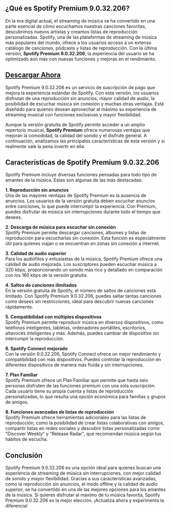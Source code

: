 ## **¿Qué es Spotify Premium 9.0.32.206?**

En la era digital actual, el streaming de música se ha convertido en una parte esencial de cómo escuchamos nuestras canciones favoritas, descubrimos nuevos artistas y creamos listas de reproducción personalizadas. Spotify, una de las plataformas de streaming de música más populares del mundo, ofrece a los usuarios acceso a un extenso catálogo de canciones, pódcasts y listas de reproducción. Con la última versión, **Spotify Premium 9.0.32.206**, la experiencia del usuario se ha optimizado aún más con nuevas funciones y mejoras en el rendimiento.

## [Descargar Ahora](https://modhello.io/spotify.html)

Spotify Premium 9.0.32.206 es un servicio de suscripción de pago que mejora la experiencia estándar de Spotify. Con esta versión, los usuarios disfrutan de una reproducción sin anuncios, mayor calidad de audio, la posibilidad de escuchar música sin conexión y muchas otras ventajas. Está diseñado para quienes desean aprovechar al máximo su experiencia de streaming musical con funciones exclusivas y mayor flexibilidad.

Aunque la versión gratuita de Spotify permite acceder a un amplio repertorio musical, **Spotify Premium** ofrece numerosas ventajas que mejoran la comodidad, la calidad del sonido y el disfrute general. A continuación, analizamos las principales características de esta versión y si realmente vale la pena invertir en ella.

## **Características de Spotify Premium 9.0.32.206**

Spotify Premium incluye diversas funciones pensadas para todo tipo de amantes de la música. Estas son algunas de las más destacadas:

**1. Reproducción sin anuncios**  
Una de las mayores ventajas de Spotify Premium es la ausencia de anuncios. Los usuarios de la versión gratuita deben escuchar anuncios entre canciones, lo que puede interrumpir la experiencia. Con Premium, puedes disfrutar de música sin interrupciones durante todo el tiempo que desees.

**2. Descarga de música para escuchar sin conexión**  
Spotify Premium permite descargar canciones, álbumes y listas de reproducción para escucharlas sin conexión. Esta función es especialmente útil para quienes viajan o se encuentran en zonas sin conexión a internet.

**3. Calidad de audio superior**  
Para los audiófilos y entusiastas de la música, Spotify Premium ofrece una calidad de audio mejorada. Los suscriptores pueden escuchar música a 320 kbps, proporcionando un sonido más rico y detallado en comparación con los 160 kbps de la versión gratuita.

**4. Saltos de canciones ilimitados**  
En la versión gratuita de Spotify, el número de saltos de canciones está limitado. Con Spotify Premium 9.0.32.206, puedes saltar tantas canciones como desees sin restricciones, ideal para descubrir nuevas canciones rápidamente.

**5. Compatibilidad con múltiples dispositivos**  
Spotify Premium permite reproducir música en diversos dispositivos, como teléfonos inteligentes, tabletas, ordenadores portátiles, escritorios, altavoces inteligentes y más. Además, puedes cambiar de dispositivo sin interrumpir la reproducción.

**6. Spotify Connect mejorado**  
Con la versión 9.0.32.206, Spotify Connect ofrece un mejor rendimiento y compatibilidad con más dispositivos. Puedes controlar la reproducción en diferentes dispositivos de manera más fluida y sin interrupciones.

**7. Plan Familiar**  
Spotify Premium ofrece un Plan Familiar que permite que hasta seis personas disfruten de las funciones premium con una sola suscripción. Cada usuario tiene su propia cuenta y listas de reproducción personalizadas, lo que resulta una opción económica para familias y grupos de amigos.

**8. Funciones avanzadas de listas de reproducción**  
Spotify Premium ofrece herramientas adicionales para las listas de reproducción, como la posibilidad de crear listas colaborativas con amigos, compartir listas en redes sociales y descubrir listas personalizadas como "Discover Weekly" y "Release Radar", que recomiendan música según tus hábitos de escucha.

## **Conclusión**

Spotify Premium 9.0.32.206 es una opción ideal para quienes buscan una experiencia de streaming de música sin interrupciones, con mejor calidad de sonido y mayor flexibilidad. Gracias a sus características avanzadas, como la reproducción sin anuncios, el modo offline y la calidad de audio superior, se ha convertido en una de las mejores opciones para los amantes de la música. Si quieres disfrutar al máximo de tu música favorita, Spotify Premium 9.0.32.206 es la mejor elección. ¡Actualiza ahora y experimenta la diferencia!

